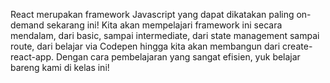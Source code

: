 React merupakan framework Javascript yang dapat dikatakan paling on-demand sekarang ini! Kita akan mempelajari framework ini secara mendalam, dari basic, sampai intermediate, dari state management sampai route, dari belajar via Codepen hingga kita akan membangun dari create-react-app. Dengan cara pembelajaran yang sangat efisien, yuk belajar bareng kami di kelas ini! 
